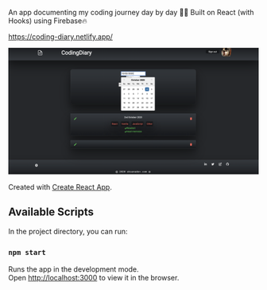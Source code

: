 An app documenting my coding journey day by day 👩‍💻 Built on React (with Hooks) using Firebase🔥

https://coding-diary.netlify.app/

![profile](https://github.com/OksanaSam/coding-diary/blob/master/codingDiary.png)

Created with [Create React App](https://github.com/facebook/create-react-app).

## Available Scripts

In the project directory, you can run:

### `npm start`

Runs the app in the development mode.<br />
Open [http://localhost:3000](http://localhost:3000) to view it in the browser.
